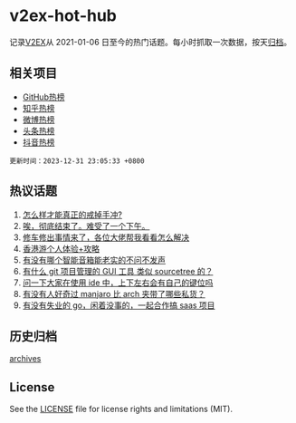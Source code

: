 # v2ex-hot-hub

 记录[V2EX](https://www.v2ex.com/)从 2021-01-06 日至今的热门话题。每小时抓取一次数据，按天[归档](archives)。
 
 ## 相关项目

- [GitHub热榜](https://github.com/snaildev/github-hot-hub)
- [知乎热榜](https://github.com/snaildev/zhihu-hot-hub)
- [微博热榜](https://github.com/snaildev/weibo-hot-hub)
- [头条热榜](https://github.com/snaildev/toutiao-hot-hub)
- [抖音热榜](https://github.com/snaildev/douyin-hot-hub)


 `更新时间：2023-12-31 23:05:33 +0800`

## 热议话题

1. [怎么样才能真正的戒掉手冲?](https://www.v2ex.com/t/1004819)
1. [唉，彻底结束了。难受了一个下午。](https://www.v2ex.com/t/1004809)
1. [修车修出事情来了，各位大佬帮我看看怎么解决](https://www.v2ex.com/t/1004745)
1. [香港游个人体验+攻略](https://www.v2ex.com/t/1004788)
1. [有没有哪个智能音箱能老实的不问不发声](https://www.v2ex.com/t/1004772)
1. [有什么 git 项目管理的 GUI 工具 类似 sourcetree 的？](https://www.v2ex.com/t/1004799)
1. [问一下大家在使用 ide 中，上下左右会有自己的键位吗](https://www.v2ex.com/t/1004757)
1. [有没有人好奇过 manjaro 比 arch 夹带了哪些私货？](https://www.v2ex.com/t/1004825)
1. [有没有失业的 go，闲着没事的，一起合作搞 saas 项目](https://www.v2ex.com/t/1004727)

## 历史归档

[archives](archives)

## License

See the [LICENSE](LICENSE) file for license rights and limitations (MIT).
